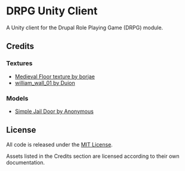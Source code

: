 # DRPG Unity Client

A Unity client for the Drupal Role Playing Game (DRPG) module.

## Credits

### Textures

- [Medieval Floor texture by borjae](http://opengameart.org/content/medieval-floor)
- [william_wall_01 by Duion](http://opengameart.org/content/williamwall01)

### Models

- [Simple Jail Door by Anonymous](http://opengameart.org/content/simple-jail-door)

## License

All code is released under the [MIT License](http://www.opensource.org/licenses/mit-license.php).

Assets listed in the Credits section are licensed according to their own documentation.

